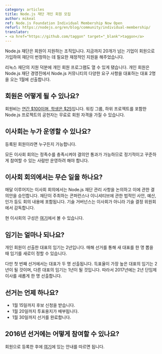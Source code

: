 ```yaml
---
category: articles
title: Node.js 재단 개인 회원 모집
author: mikeal
ref: Node.js Foundation Individual Membership Now Open
refurl: https://nodejs.org/en/blog/community/individual-membership/
translator:
- <a href="https://github.com/taggon" target="_blank">taggon</a>
---
```

<!--
The Node.js Foundation is a member-supported organization. To date we've added over 20 corporate members who provide the financial support necessary for the Foundation to thrive.

With the support of the Linux Foundation we are now able to launch an Individual Membership program. These members will be electing two representatives to the Board of Directors this January who will be
responsible for representing the diverse needs of the Node.js community in the administration of the Node.js Foundation.
-->
Node.js 재단은 회원이 지원하는 조직입니다. 지금까지 20개가 넘는 기업이 회원으로 가입하여 재단이 번창하는 데 필요한 재정적인 지원을 해주었습니다.

리눅스 재단의 지원 덕분에 개인 회원 프로그램도 열 수 있게 됐습니다. 개인 회원은 Node.js 재단 경영진에서 Node.js 커뮤니티의 다양한 요구 사항을 대표하는 대표 2명을 오는 1월에 선출합니다.

<!--
## How do I become a member?

Membership costs [$100 a year, or $25 for students](https://identity.linuxfoundation.org/pid/99).
Contributors to the Node.js project, including all Working Groups and sub-projects, are eligible for free membership.

You are required to have a GitHub account to register.
-->

## 회원은 어떻게 될 수 있나요?

회원비는 [연간 $100이며, 학생은 $25](https://identity.linuxfoundation.org/pid/99)입니다.
워킹 그룹, 하위 프로젝트를 포함한 Node.js 프로젝트의 공헌자는 무료로 회원 자격을 가질 수 있습니다.

<!--
## Who can run for the board of directors?

Any registered member.

Keep in mind that every meeting of the Board must reach quorum in order to pass resolutions, so only people who can make themselves available on a recurring and consistent basis should consider running.
-->

## 이사회는 누가 운영할 수 있나요?

등록된 회원이라면 누구든지 가능합니다.

모든 이사회 회의는 정족수를 충족시켜야 결의안 통과가 가능하므로 정기적이고 꾸준하게 참여할 수 있는 사람만 운영하려 해야 합니다.

<!--
## What does the Board of Directors do?

The Board meets every month to approve resolutions and discuss Node.js Foundation administrative matters. This includes legal considerations, budgetting and approving Foundation-led conferences and other initiatives. Technical governance is overseen by the TSC, not the Board of Directors.

The current board members are listed [here](../../../foundation/board).
-->

## 이사회 회의에서는 무슨 일을 하나요?

매달 이루어지는 이사회 회의에서는 Node.js 재단 관리 사항을 논의하고 이에 관한 결의안을 승인합니다.
재단이 주최하는 콘퍼런스나 이니셔티브에 관한 법적인 사안, 예산, 인가 등도 회의 내용에 포함됩니다.
기술 거버넌스는 이사회가 아니라 기술 결정 위원회에서 감독합니다.

현 이사회의 구성은 [여기](https://nodejs.org/en/foundation/board)에서 볼 수 있습니다.

<!--
## What are the term lengths?

The standard term length for those elected by the individual membership is 2 years, with an election each year to select a new representative for a new term.

However, in the first election two representatives will be elected; the representative with the most votes will be elected for the standard 2 year term and the runner-up will serve a special 1-year term so that in 2017 we can elect a single new director for a 2 year staggered term.
-->

## 임기는 얼마나 되나요?

개인 회원이 선출한 대표의 임기는 2년입니다. 매해 선거를 통해 새 대표를 한 명 뽑을 때 임기를 새로이 정할 수 있습니다.

다만 첫 번째 선거에서는 대표가 두 명 선출됩니다. 득표율이 가장 높은 대표의 임기는 2년이 될 것이며, 다른 대표의 임기는 1년이 될 것입니다. 따라서 2017년에는 2년 단임제 이사를 새롭게 한 명 선출합니다.

<!--
## When is the election?

* Nominations are being solicited until January 15th.
* A ballot will be distributed on January 20th.
* The election will be completed by January 30th.
-->

## 선거는 언제 하나요?

* 1월 15일까지 후보 신청을 받습니다.
* 1월 20일까지 투표용지가 배부됩니다.
* 1월 30일까지 선거를 완료합니다.

<!--
## How do I run in the 2016 election?

After you've registered as a member follow the instructions [here](https://github.com/nodejs/membership/issues/12).
-->

## 2016년 선거에는 어떻게 참여할 수 있나요?

회원으로 등록한 후에 [여기](https://github.com/nodejs/membership/issues/12)에 있는 안내를 따르면 됩니다.
